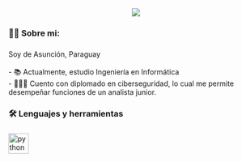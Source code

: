 <div align="center">
<img src="[https://imgur.com/Rox9MMS](https://i.imgur.com/Rox9MMS.png)">
</div>

###

<h3 align="left">👩‍💻  Sobre mi: </h3>

###

<p align="left">Soy de Asunción, Paraguay<br><br>- 📚 Actualmente, estudio Ingeniería en Informática<br>- 👩🏻‍🎓 Cuento con diplomado en ciberseguridad, lo cual me permite desempeñar funciones de un analista junior.</p>

###

<h3 align="left">🛠 Lenguajes y herramientas</h3>

###

<div align="left">
  <img src="https://cdn.jsdelivr.net/gh/devicons/devicon/icons/python/python-original.svg" height="40" alt="python logo"  />
</div>

###
